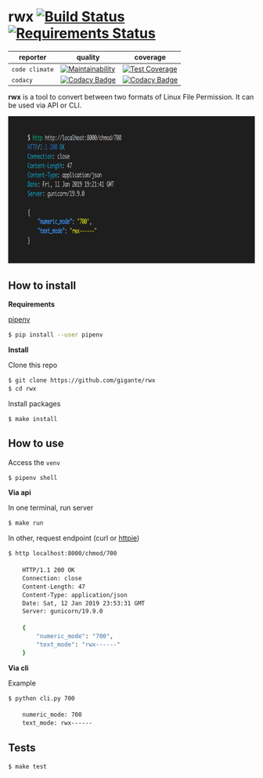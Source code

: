 # rwx [![Build Status](https://travis-ci.org/gigante/rwx.svg?branch=master)](https://travis-ci.org/gigante/rwx) [![Requirements Status](https://requires.io/github/gigante/rwx/requirements.svg?branch=master)](https://requires.io/github/gigante/rwx/requirements/?branch=master)

| reporter | quality | coverage |
| ------------- | ------------- | ------------- |
| `code climate` | [![Maintainability](https://api.codeclimate.com/v1/badges/acb669fd65fa45e7ec02/maintainability)](https://codeclimate.com/github/gigante/rwx/maintainability) | [![Test Coverage](https://api.codeclimate.com/v1/badges/acb669fd65fa45e7ec02/test_coverage)](https://codeclimate.com/github/gigante/rwx/test_coverage) |
| `codacy`  | [![Codacy Badge](https://api.codacy.com/project/badge/Grade/e80ea997c71045538b3c14321b280c30)](https://app.codacy.com/app/gigante/rwx?utm_source=github.com&utm_medium=referral&utm_content=gigante/rwx&utm_campaign=Badge_Grade_Dashboard) | [![Codacy Badge](https://api.codacy.com/project/badge/Coverage/a13b3da90a384eb0afd911f570320fbb)](https://www.codacy.com/app/gigante/rwx?utm_source=github.com&utm_medium=referral&utm_content=gigante/rwx&utm_campaign=Badge_Coverage) |

**rwx** is a tool to convert between two formats of Linux File Permission. It can be used via API or CLI.

<p align="center">
  <img src="https://raw.githubusercontent.com/gigante/rwx/master/img/example.jpg" alt="Api example" width="800" height="300">
</p>

## How to install

**Requirements**

[pipenv](https://docs.pipenv.org/)

```sh
$ pip install --user pipenv
```

**Install**

Clone this repo

```sh
$ git clone https://github.com/gigante/rwx
$ cd rwx
```

Install packages

```sh
$ make install
```

## How to use

Access the `venv`

```sh
$ pipenv shell
```

**Via api**

In one terminal, run server

```sh
$ make run
```

In other, request endpoint (curl or [httpie](https://httpie.org/))

```sh
$ http localhost:8000/chmod/700

    HTTP/1.1 200 OK
    Connection: close
    Content-Length: 47
    Content-Type: application/json
    Date: Sat, 12 Jan 2019 23:53:31 GMT
    Server: gunicorn/19.9.0

    {
        "numeric_mode": "700",
        "text_mode": "rwx------"
    }
```

**Via cli**

Example

```sh
$ python cli.py 700

    numeric_mode: 700
    text_mode: rwx------
```

## Tests

```sh
$ make test
```
